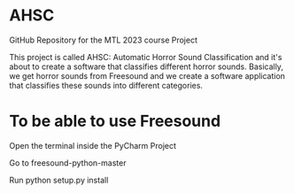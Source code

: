 # AHSC
GitHub Repository for the MTL 2023 course Project

This project is called AHSC: Automatic Horror Sound Classification and it's about to create a software that classifies different horror sounds. Basically, we get horror sounds from Freesound and we create a software application that classifies these sounds into different categories.

# To be able to use Freesound
Open the terminal inside the PyCharm Project

Go to freesound-python-master

Run python setup.py install
